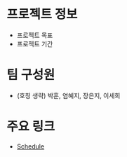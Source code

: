 # 프로젝트 정보
- 프로젝트 목표
- 프로젝트 기간

# 팀 구성원
- (호칭 생략) 박훈, 염혜지, 장은지, 이세희

# 주요 링크
- [Schedule](https://docs.google.com/spreadsheets/d/18VSZTq87sGaffyEJXsosAjJckmIaJ6bPA5dYbS5JWno/edit?usp=sharing)

